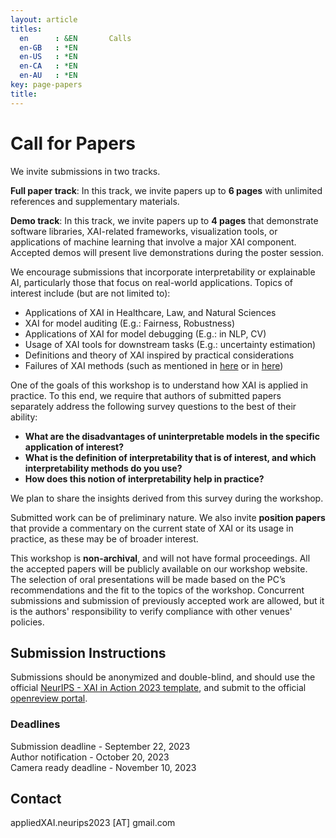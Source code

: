 ```yaml
---
layout: article
titles:
  en      : &EN       Calls
  en-GB   : *EN
  en-US   : *EN
  en-CA   : *EN
  en-AU   : *EN
key: page-papers
title:
---
```


<style>
.article__header h1 {
    display: none;
}
</style>

# Call for Papers

We invite submissions in two tracks.


**Full paper track**: In this track, we invite papers up to **6 pages** with unlimited references and supplementary materials. 

**Demo track**: In this track, we invite papers up to **4 pages** that demonstrate software libraries, XAI-related frameworks, visualization tools, or applications of machine learning that involve a major XAI component. Accepted demos will present live demonstrations during the poster session.


We encourage submissions that incorporate interpretability or explainable AI, particularly those that focus on real-world applications. Topics of interest include (but are not limited to):
- Applications of XAI in Healthcare, Law, and Natural Sciences
- XAI for model auditing (E.g.: Fairness, Robustness)
- Applications of XAI for model debugging (E.g.: in NLP, CV)
- Usage of XAI tools for downstream tasks (E.g.: uncertainty estimation)
- Definitions and theory of XAI inspired by practical considerations
- Failures of XAI methods (such as mentioned in [here](https://www.alexmeinke.de/2023/03/24/pitfalls-of-interpretability.html) or in [here](https://arxiv.org/pdf/2306.04719.pdf))



One of the goals of this workshop is to understand how XAI is applied in practice. To this end, we require that authors of submitted papers separately address the following survey questions to the best of their ability: 
- **What are the disadvantages of uninterpretable models in the specific application of interest?**
- **What is the definition of interpretability that is of interest, and which interpretability methods do you use?** 
- **How does this notion of interpretability help in practice?**

We plan to share the insights derived from this survey during the workshop.

Submitted work can be of preliminary nature. We also invite **position papers** that provide a commentary on the current state of XAI or its usage in practice, as these may be of broader interest.

This workshop is **non-archival**, and will not have formal proceedings. All the accepted papers will be publicly available on our workshop website. The selection of oral presentations will be made based on the PC’s recommendations and the fit to the topics of the workshop. Concurrent submissions and submission of previously accepted work are allowed, but it is the authors' responsibility to verify compliance with other venues' policies. 




## Submission Instructions

Submissions should be anonymized and double-blind, and should use the official [NeurIPS - XAI in Action 2023 template](https://www.overleaf.com/8278611865ythcrrwcmfqx), and submit to the official [openreview portal](https://openreview.net/group?id=NeurIPS.cc/2023/Workshop/sXAIA&referrer=%5BHomepage%5D(%2F)). 

### Deadlines 
Submission deadline - September 22, 2023 \
Author notification - October 20, 2023 \
Camera ready deadline -  November 10, 2023

## Contact
appliedXAI.neurips2023 [AT] gmail.com